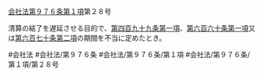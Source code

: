 [会社法第９７６条第１項](会社法＿＿＿＿第９７６条第１項)第２８号

清算の結了を遅延させる目的で、[第四百九十九条第一項](会社法＿＿＿＿第４９９条第１項)、[第六百六十条第一項](会社法＿＿＿＿第６６０条第１項)又は[第六百七十条第二項](会社法＿＿＿＿第６７０条第２項)の期間を不当に定めたとき。


#会社法
#会社法/第９７６条
#会社法/第９７６条/第１項
#会社法/第９７６条/第１項/第２８号
